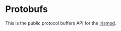 # Protobufs

This is the public protocol buffers API for the [irismod](https://github.com/irisnet/irismod).
